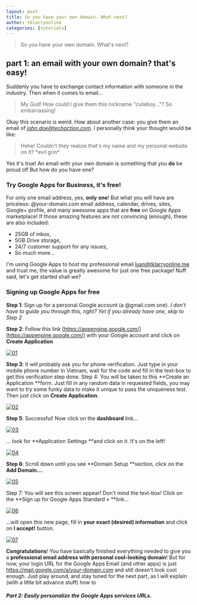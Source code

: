 ```yaml
---
layout: post
title: So you have your own domain. What next?
author: tklarryonline
categories: [tutorials]
---
```


> So you have your own domain. What's next?

## part 1: an email with your own domain? that's easy!

Suddenly you have to exchange contact information with someone in the
industry. Then when it comes to email...

> My God! How could I give them this nickname "cuteboy..."? So embarrassing!

Okay this scenario is weird. How about another case: you give them an email of
*john.doe@techaction.com*. I personally think your thought would be like:

> Hehe! Couldn't they realize that's my name and my personal website on it? \*evil grin\*

Yes it's true! An email with your own domain is something that you **do** be proud of! But how do
you have one?

### Try Google Apps for Business, it's free!

For only one email address, yes, **only** **one**! But what you will have are priceless:
@your-domain.com email address, calendar, drives, sites, Google+ profile, and many awesome apps
that are **free** on Google Apps marketplace! If those amazing features are not convincing
(enough), these are also included:

-   25GB of inbox,
-   5GB Drive storage,
-   24/7 customer support for any issues,
-   So much more...

I'm using Google Apps to host my professional email
[luan@tklarryonline.me](mailto:luan@tklarryonline.me) and trust me, the value is greatly awesome
for just one free package! Nuff said, let's get started shall we?

### Signing up Google Apps for free

**Step 1**: Sign up for a personal Google account (a @gmail.com one). *I
don't have to guide you through this, right? Yet if you already have
one, skip to Step 2*

**Step 2**: Follow this link [https://appengine.google.com/](https://appengine.google.com/) with
your Google account and click on **Create Application**

[![01](https://googledrive.com/host/0B7i8MgDgsMX3aVNQMUtDbUgzYTQ/uploads/2013/04/an-email-with-your-own-domain-01.png)](https://googledrive.com/host/0B7i8MgDgsMX3aVNQMUtDbUgzYTQ/uploads/2013/04/an-email-with-your-own-domain-01.png)

**Step 3**: It will probably ask you for phone verification. Just type in your mobile phone number
in Vietnam, wait for the code and fill in the text-box to get this verification step done. Step 4:
You will be taken to this **Create an Application **form. Just fill in any random data in requested
fields, you may want to try some funky data to make it unique to pass the uniqueness test. Then
just click on **Create Application**.

[![02](https://googledrive.com/host/0B7i8MgDgsMX3aVNQMUtDbUgzYTQ/uploads/2013/04/an-email-with-your-own-domain-02.png)](https://googledrive.com/host/0B7i8MgDgsMX3aVNQMUtDbUgzYTQ/uploads/2013/04/an-email-with-your-own-domain-02.png)

**Step 5**: Successful! Now click on the **dashboard** link...

[![03](https://googledrive.com/host/0B7i8MgDgsMX3aVNQMUtDbUgzYTQ/uploads/2013/04/an-email-with-your-own-domain-03.png)](https://googledrive.com/host/0B7i8MgDgsMX3aVNQMUtDbUgzYTQ/uploads/2013/04/an-email-with-your-own-domain-03.png)

... look for **Application Settings **and click on it. It's on the left!

[![04](https://googledrive.com/host/0B7i8MgDgsMX3aVNQMUtDbUgzYTQ/uploads/2013/04/an-email-with-your-own-domain-04.png)](https://googledrive.com/host/0B7i8MgDgsMX3aVNQMUtDbUgzYTQ/uploads/2013/04/an-email-with-your-own-domain-04.png)

**Step 6**: Scroll down until you see **Domain Setup **section, click on the **Add Domain...**.

[![05](https://googledrive.com/host/0B7i8MgDgsMX3aVNQMUtDbUgzYTQ/uploads/2013/04/an-email-with-your-own-domain-05.png)](https://googledrive.com/host/0B7i8MgDgsMX3aVNQMUtDbUgzYTQ/uploads/2013/04/an-email-with-your-own-domain-05.png)

Step 7: You will see this screen appear! Don't mind the text-box! Click on the **Sign up for Google
Apps Standard » **link...

[![06](https://googledrive.com/host/0B7i8MgDgsMX3aVNQMUtDbUgzYTQ/uploads/2013/04/an-email-with-your-own-domain-06.png)](https://googledrive.com/host/0B7i8MgDgsMX3aVNQMUtDbUgzYTQ/uploads/2013/04/an-email-with-your-own-domain-06.png)

...will open this new page, fill in **your exact (desired) information** and click on **I accept!**
button.

[![07](https://googledrive.com/host/0B7i8MgDgsMX3aVNQMUtDbUgzYTQ/uploads/2013/04/an-email-with-your-own-domain-07.png)](https://googledrive.com/host/0B7i8MgDgsMX3aVNQMUtDbUgzYTQ/uploads/2013/04/an-email-with-your-own-domain-07.png)

**Congratulations**! You have basically finished everything needed to give you a **professional
email address with personal cool-looking domain**! But for now, your login URL for the Google Apps
Email (and other apps) is just https://mail.google.com/a/your-domain.com and still doesn't look
cool enough. Just play around, and stay tuned for the next part, as I will explain (with a little
bit advance stuff) how to

##### **Part 2: Easily personalize the Google Apps services URLs**.
